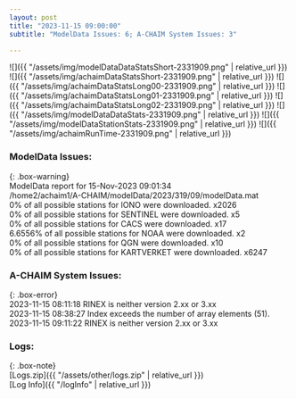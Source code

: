 ```yaml
---
layout: post
title: "2023-11-15 09:00:00"
subtitle: "ModelData Issues: 6; A-CHAIM System Issues: 3"

---
```


![]({{ "/assets/img/modelDataDataStatsShort-2331909.png" | relative_url }})
![]({{ "/assets/img/achaimDataStatsShort-2331909.png" | relative_url }})
![]({{ "/assets/img/achaimDataStatsLong00-2331909.png" | relative_url }})
![]({{ "/assets/img/achaimDataStatsLong01-2331909.png" | relative_url }})
![]({{ "/assets/img/achaimDataStatsLong02-2331909.png" | relative_url }})
![]({{ "/assets/img/modelDataDataStats-2331909.png" | relative_url }})
![]({{ "/assets/img/modelDataStationStats-2331909.png" | relative_url }})
![]({{ "/assets/img/achaimRunTime-2331909.png" | relative_url }})


### ModelData Issues:  
  
{: .box-warning}  
 ModelData report for 15-Nov-2023 09:01:34   
 /home2/achaim1/A-CHAIM/modelData/2023/319/09/modelData.mat   
 0% of all possible stations for IONO were downloaded. x2026   
 0% of all possible stations for SENTINEL were downloaded. x5   
 0% of all possible stations for CACS were downloaded. x17   
 6.6556% of all possible stations for NOAA were downloaded. x2   
 0% of all possible stations for QGN were downloaded. x10   
 0% of all possible stations for KARTVERKET were downloaded. x6247   
  
### A-CHAIM System Issues:  
  
{: .box-error}  
2023-11-15 08:11:18 RINEX is neither version 2.xx or 3.xx  
2023-11-15 08:38:27 Index exceeds the number of array elements (51).  
2023-11-15 09:11:22 RINEX is neither version 2.xx or 3.xx  

### Logs:  
  
{: .box-note}  
[Logs.zip]({{ "/assets/other/logs.zip" | relative_url }})  
[Log Info]({{ "/logInfo" | relative_url }})  
